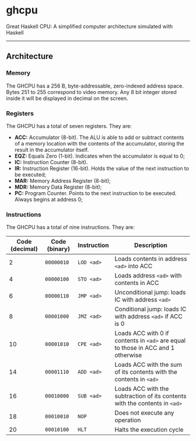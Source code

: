 # ghcpu

Great Haskell CPU: A simplified computer architecture simulated with Haskell

---

## Architecture

### Memory

The GHCPU has a 256 B, byte-addressable, zero-indexed address space. 
Bytes 251 to 255 correspond to video memory. Any 8 bit integer stored inside it 
will be displayed in decimal on the screen.

### Registers

The GHCPU has a total of seven registers. They are:

- **ACC:** Accumulator (8-bit). The ALU is able to add or subtract contents of 
a memory location with the contents of the accumulator, storing the result 
in the accumulator itself.
- **EQZ:** Equals Zero (1-bit). Indicates when the accumulator is equal to 0;
- **IC:** Instruction Counter (8-bit). 
- **IR:** Instruction Register (16-bit). Holds the value of 
the next instruction to be executed;
- **MAR:** Memory Address Register (8-bit); 
- **MDR:** Memory Data Register (8-bit);
- **PC:** Program Counter. Points to the next instruction to be executed. 
Always begins at address 0;

### Instructions

The GHCPU has a total of nine instructions. They are:

[//]: # (Generated with https://www.tablesgenerator.com/markdown_tables) 

| Code (decimal) | Code (binary)   | Instruction   | Description                                                                      |
|----------------|-----------------|---------------|----------------------------------------------------------------------------------|
| 2              | `00000010`      | `LOD <ad>`    | Loads contents in address `<ad>` into ACC                                        |
| 4              | `00000100`      | `STO <ad>`    | Loads address `<ad>` with contents in ACC                                        |
| 6              | `00000110`      | `JMP <ad>`    | Unconditional jump: loads IC with address `<ad>`                                 |
| 8              | `00001000`      | `JMZ <ad>`    | Conditional jump: loads IC with address `<ad>` if ACC is 0                       |
| 10             | `00001010`      | `CPE <ad>`    | Loads ACC with 0 if contents in `<ad>` are equal to those in ACC and 1 otherwise |
| 14             | `00001110`      | `ADD <ad>`    | Loads ACC with the sum of its contents with the contents in `<ad>`               |
| 16             | `00010000`      | `SUB <ad>`    | Loads ACC with the subtraction of its contents with the contents in `<ad>`       |
| 18             | `00010010`      | `NOP`         | Does not execute any operation                                                   |
| 20             | `00010100`      | `HLT`         | Halts the execution cycle                                                        |
